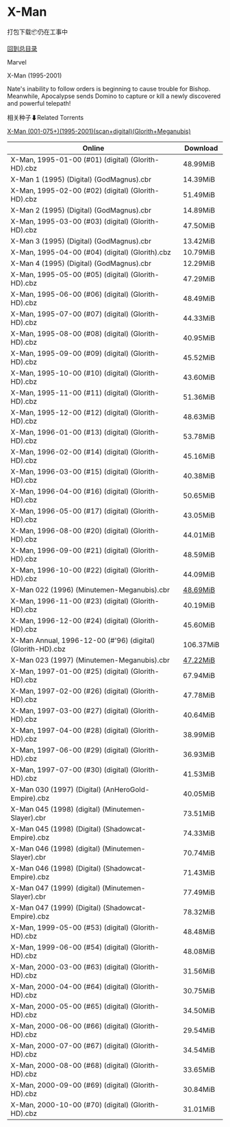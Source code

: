 # X-Man

打包下载📦仍在工事中

[回到总目录](/Catalogs.md)

Marvel

X-Man (1995-2001)

Nate's inability to follow orders is beginning to cause trouble for Bishop. Meanwhile, Apocalypse sends Domino to capture or kill a newly discovered and powerful telepath!





相关种子⬇Related Torrents

[X-Man (001-075+)(1995-2001)(scan+digital)(Glorith+Meganubis)](https://github.com/alicewish/markdown/blob/master/torrent/X-Man--001-075---1995-2001--scan-digital--Glorith-Meganubis.md)

Online | Download
--- | ---
X-Man, 1995-01-00 (#01) (digital) (Glorith-HD).cbz | 48.99MiB
X-Man 1 (1995) (Digital) (GodMagnus).cbr | 14.39MiB
X-Man, 1995-02-00 (#02) (digital) (Glorith-HD).cbz | 51.49MiB
X-Man 2 (1995) (Digital) (GodMagnus).cbr | 14.89MiB
X-Man, 1995-03-00 (#03) (digital) (Glorith-HD).cbz | 47.50MiB
X-Man 3 (1995) (Digital) (GodMagnus).cbr | 13.42MiB
X-Man, 1995-04-00 (#04) (digital) (Glorith).cbz | 10.79MiB
X-Man 4 (1995) (Digital) (GodMagnus).cbr | 12.29MiB
X-Man, 1995-05-00 (#05) (digital) (Glorith-HD).cbz | 47.29MiB
X-Man, 1995-06-00 (#06) (digital) (Glorith-HD).cbz | 48.49MiB
X-Man, 1995-07-00 (#07) (digital) (Glorith-HD).cbz | 44.33MiB
X-Man, 1995-08-00 (#08) (digital) (Glorith-HD).cbz | 40.95MiB
X-Man, 1995-09-00 (#09) (digital) (Glorith-HD).cbz | 45.52MiB
X-Man, 1995-10-00 (#10) (digital) (Glorith-HD).cbz | 43.60MiB
X-Man, 1995-11-00 (#11) (digital) (Glorith-HD).cbz | 51.36MiB
X-Man, 1995-12-00 (#12) (digital) (Glorith-HD).cbz | 48.63MiB
X-Man, 1996-01-00 (#13) (digital) (Glorith-HD).cbz | 53.78MiB
X-Man, 1996-02-00 (#14) (digital) (Glorith-HD).cbz | 45.16MiB
X-Man, 1996-03-00 (#15) (digital) (Glorith-HD).cbz | 40.38MiB
X-Man, 1996-04-00 (#16) (digital) (Glorith-HD).cbz | 50.65MiB
X-Man, 1996-05-00 (#17) (digital) (Glorith-HD).cbz | 43.05MiB
X-Man, 1996-08-00 (#20) (digital) (Glorith-HD).cbz | 44.01MiB
X-Man, 1996-09-00 (#21) (digital) (Glorith-HD).cbz | 48.59MiB
X-Man, 1996-10-00 (#22) (digital) (Glorith-HD).cbz | 44.09MiB
X-Man 022 (1996) (Minutemen-Meganubis).cbr | [48.69MiB](https://pan.baidu.com/s/1pKJKqr5#list/path=%2F0-Day%20Week%20of%202012%20Q1%2F0-Day%20Week%20of%202012.02.08%2F%E3%82%B5%E3%82%AA%E3%82%BF%E3%82%B3%E3%82%B9%E3%82%BB%E3%82%B7%E3%82%B5%E3%82%B5%E3%82%A6%E3%82%AD%E3%82%B1%E3%82%B9%E3%82%BD%E3%82%A2%E3%82%BB%E3%82%BD%E3%82%BB%E3%82%AB%E3%82%A6%E3%82%BB%E3%82%AD%E3%82%B3%E3%82%A2%E3%82%AA%E3%82%A2%E3%82%B9%E3%82%B7%E3%82%A8%E3%82%BD%E3%82%AB%E3%82%B5&parentPath=%2F0-Day%20Week%20of%202012%20Q1)
X-Man, 1996-11-00 (#23) (digital) (Glorith-HD).cbz | 40.19MiB
X-Man, 1996-12-00 (#24) (digital) (Glorith-HD).cbz | 45.60MiB
X-Man Annual, 1996-12-00 (#'96) (digital) (Glorith-HD).cbz | 106.37MiB
X-Man 023 (1997) (Minutemen-Meganubis).cbr | [47.22MiB](https://pan.baidu.com/s/1pKJKqr5#list/path=%2F0-Day%20Week%20of%202012%20Q1%2F0-Day%20Week%20of%202012.02.08%2F%E3%82%A4%E3%82%B1%E3%82%AA%E3%82%A2%E3%82%BB%E3%82%B7%E3%82%A4%E3%82%BB%E3%82%A8%E3%82%A6%E3%82%BB%E3%82%B1%E3%82%BB%E3%82%BF%E3%82%AD%E3%82%AA%E3%82%A4%E3%82%AD%E3%82%A8%E3%82%AA%E3%82%BF%E3%82%B3%E3%82%B5%E3%82%B3%E3%82%BF%E3%82%AF%E3%82%BB%E3%82%A6%E3%82%BF%E3%82%A4%E3%82%BF%E3%82%AB&parentPath=%2F0-Day%20Week%20of%202012%20Q1)
X-Man, 1997-01-00 (#25) (digital) (Glorith-HD).cbz | 67.94MiB
X-Man, 1997-02-00 (#26) (digital) (Glorith-HD).cbz | 47.78MiB
X-Man, 1997-03-00 (#27) (digital) (Glorith-HD).cbz | 40.64MiB
X-Man, 1997-04-00 (#28) (digital) (Glorith-HD).cbz | 38.99MiB
X-Man, 1997-06-00 (#29) (digital) (Glorith-HD).cbz | 36.93MiB
X-Man, 1997-07-00 (#30) (digital) (Glorith-HD).cbz | 41.53MiB
X-Man 030 (1997) (Digital) (AnHeroGold-Empire).cbz | 40.05MiB
X-Man 045 (1998) (digital) (Minutemen-Slayer).cbr | 73.51MiB
X-Man 045 (1998) (Digital) (Shadowcat-Empire).cbz | 74.33MiB
X-Man 046 (1998) (digital) (Minutemen-Slayer).cbr | 70.74MiB
X-Man 046 (1998) (Digital) (Shadowcat-Empire).cbz | 71.43MiB
X-Man 047 (1999) (digital) (Minutemen-Slayer).cbr | 77.49MiB
X-Man 047 (1999) (Digital) (Shadowcat-Empire).cbz | 78.32MiB
X-Man, 1999-05-00 (#53) (digital) (Glorith-HD).cbz | 48.48MiB
X-Man, 1999-06-00 (#54) (digital) (Glorith-HD).cbz | 48.08MiB
X-Man, 2000-03-00 (#63) (digital) (Glorith-HD).cbz | 31.56MiB
X-Man, 2000-04-00 (#64) (digital) (Glorith-HD).cbz | 30.75MiB
X-Man, 2000-05-00 (#65) (digital) (Glorith-HD).cbz | 34.50MiB
X-Man, 2000-06-00 (#66) (digital) (Glorith-HD).cbz | 29.54MiB
X-Man, 2000-07-00 (#67) (digital) (Glorith-HD).cbz | 34.54MiB
X-Man, 2000-08-00 (#68) (digital) (Glorith-HD).cbz | 33.65MiB
X-Man, 2000-09-00 (#69) (digital) (Glorith-HD).cbz | 30.84MiB
X-Man, 2000-10-00 (#70) (digital) (Glorith-HD).cbz | 31.01MiB